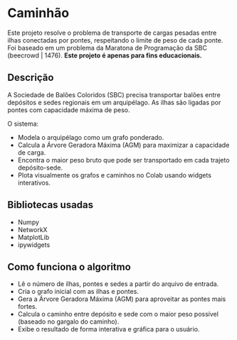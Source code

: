 # Caminhão

Este projeto resolve o problema de transporte de cargas pesadas entre ilhas conectadas por pontes, respeitando o limite de peso de cada ponte. Foi baseado em um problema da Maratona de Programação da SBC (beecrowd | 1476). **Este projeto é apenas para fins educacionais.**

## Descrição

A Sociedade de Balões Coloridos (SBC) precisa transportar balões entre depósitos e sedes regionais em um arquipélago.
As ilhas são ligadas por pontes com capacidade máxima de peso.

O sistema:

- Modela o arquipélago como um grafo ponderado.
- Calcula a Árvore Geradora Máxima (AGM) para maximizar a capacidade de carga.
- Encontra o maior peso bruto que pode ser transportado em cada trajeto depósito-sede.
- Plota visualmente os grafos e caminhos no Colab usando widgets interativos.

## Bibliotecas usadas

- Numpy 
- NetworkX
- MatplotLib
- ipywidgets

## Como funciona o algoritmo

- Lê o número de ilhas, pontes e sedes a partir do arquivo de entrada.
- Cria o grafo inicial com as ilhas e pontes.
- Gera a Árvore Geradora Máxima (AGM) para aproveitar as pontes mais fortes.
- Calcula o caminho entre depósito e sede com o maior peso possível (baseado no gargalo do caminho).
- Exibe o resultado de forma interativa e gráfica para o usuário.

